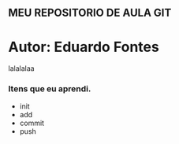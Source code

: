 ## MEU REPOSITORIO DE AULA GIT
# Autor: Eduardo Fontes
lalalalaa

<h3> Itens que eu aprendi. </h3>
<ul>
<li>init</li>
<li>add</li>
<li>commit</li>
<li>push</li>
</ul>
